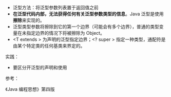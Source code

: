 * 泛型方法：将泛型参数列表置于返回值之前
* **在泛型代码内部，无法获得任何有关泛型参数类型的信息**。Java 泛型是使用**擦除**来实现的。
* 泛型类型参数将擦除到它的第一个边界（可能会有多个边界），普通的类型变量在未指定边界的情况下将被擦除为 Object。
* <T extends \> 为声明的泛型指定边界；<? super \> 指定一种类型，通配符是由某个特定类的任何基类来界定的。 



实践：

* 要区分开泛型的声明和使用







参考：

《Java 编程思想》第四版